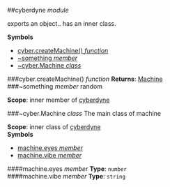 <a name="module_cyberdyne"></a>
##cyberdyne *module*

exports an object.. has an inner class.

  
**Symbols**  
  * [cyber.createMachine() *function*](#module_cyberdyne.createMachine)
  * [\~something *member*](#module_cyberdyne.something)
  * [\~cyber.Machine *class*](#module_cyberdyne.Machine)

<a name="module_cyberdyne.createMachine"></a>
###cyber.createMachine() *function*
**Returns**: [Machine](#module_cyberdyne.Machine)  
<a name="module_cyberdyne.something"></a>
###\~something *member*
random

**Scope**: inner member of [cyberdyne](#module_cyberdyne)  
  
<a name="module_cyberdyne.Machine"></a>

###\~cyber.Machine *class*
The main class of machine

**Scope**: inner class of [cyberdyne](#module_cyberdyne)  
**Symbols**  
  * [machine.eyes *member*](#module_cyberdyne.Machine#eyes)
  * [machine.vibe *member*](#module_cyberdyne.Machine#vibe)

<a name="module_cyberdyne.Machine#eyes"></a>
####machine.eyes *member*
**Type**: `number`  
<a name="module_cyberdyne.Machine#vibe"></a>
####machine.vibe *member*
**Type**: `string`  
